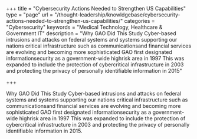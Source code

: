 +++
title =  "Cybersecurity Actions Needed to Strengthen US Capabilities"
type  =  "page"
url = "/thought-leadership/knowldgebase/cybersecurity-actions-needed-to-strengthen-us-capabilities/"
categories = "Cybersecurity"
keywords = "Medical Technology, Healthcare & Government IT"
description = "Why GAO Did This Study Cyber-based intrusions and attacks on federal systems and systems supporting our nations critical infrastructure such as communicationsand financial services are evolving and becoming more sophisticated GAO first designated informationsecurity as a government-wide highrisk area in 1997 This was expanded to include the protection of cybercritical infrastructure in 2003 and protecting the privacy of personally identifiable information in 2015"
 
+++

Why GAO Did This Study Cyber-based intrusions and attacks on federal systems and systems supporting our nations critical infrastructure such as communicationsand financial services are evolving and becoming more sophisticated GAO first designated informationsecurity as a government-wide highrisk area in 1997 This was expanded to include the protection of cybercritical infrastructure in 2003 and protecting the privacy of personally identifiable information in 2015.